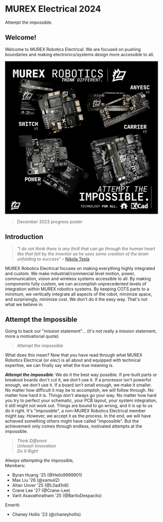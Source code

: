 # MUREX Electrical 2024

Attempt the impossible.

## Welcome!

Welcome to MUREX Robotics Electrical. We are focused on pushing boundaries and making electronics/systems design more accessible to all.

![Raytraced Render](./img/december_23_poster.jpg)
> December 2023 progress poster

## Introduction

> *"I do not think there is any thrill that can go through the human heart like that felt by the inventor as he sees some creation of the brain unfolding to success"*
– [Nikola Tesla](https://en.wikipedia.org/wiki/Nikola_Tesla)

MUREX Robotics Electrical focuses on making everything highly integrated and custom. We make industrial/commercial level motion, power, communication, vision and wireless systems accessible to all. By making components fully custom, we can accomplish unprecedented levels of integration within MUREX robotics systems. By keeping COTS parts to a minimum, we vertically integrate all aspects of the robot, minimize space, and surprisingly, minimize cost. We don't do it the easy way. That's not what we believe in.

## Attempt the Impossible

Going to back our "mission statement"... (it's not really a mission statement, more a motivational quote)

> *Attempt the impossible*

What does this mean? Now that you have read through what MUREX Robotics Electrical (or *elec*) is all about and equipped with technical expertise, we can finally say what the true meaning is.

***Attempt the impossible***: We do it the best way possible. If pre-built parts or breakout boards don't cut it, we don't use it. If a processor isn't powerful enough, we don't use it. If a board isn't small enough, we make it smaller. No matter how difficult it may be to accomplish, we will follow through. No matter how hard it is. Things don't always go your way. No matter how hard you try to perfect your schematic, your PCB layout, your system integration, it still might not work out. Things are bound to go wrong, and it is up to *us* do it right. It's "impossible", a non-MUREX Robotics Electrical member might say. However, we accept it as the process. In the end, we will have achieved something others might have called "impossible". But the achievement only comes through endless, motivated attempts at the impossible.

> *Think Different*\
> *Unleash Innovation*\
> *Do It Right*

*Always attempting the impossible,*\
Members:

- Byran Huang '25 (@Hello9999901)
- Max Liu '26 (@xamuil2)
- Altan Unver '25 (@L0ad1n6)
- Crane Lee '27 (@Crane-Lee)
- Varit Asavathiratham '25 (@BaritoDespacito)

Emeriti:

- Chaney Hollis '23 (@chaneyhollis)
